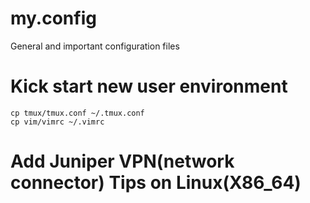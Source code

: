 my.config
=========

General and important configuration files

# Kick start new user environment

```
cp tmux/tmux.conf ~/.tmux.conf
cp vim/vimrc ~/.vimrc
```

# Add Juniper VPN(network connector) Tips on Linux(X86_64)
